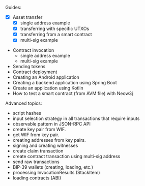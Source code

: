 Guides:

- [x] Asset transfer
  - [x] single address example
  - [x] transferring with specific UTXOs
  - [x] transferring from a smart contract
  - [x] multi-sig example
- Contract invocation 
  - single address example
  - multi-sig example
- Sending tokens
- Contract deployment
- Creating an Android application
- Creating a backend application using Spring Boot 
- Create an application using Kotlin
- How to test a smart contract (from AVM file) with Neow3j


Advanced topics:

- script hashes
- input selection strategy in all transactions that require inputs
- observable pattern in JSON-RPC API
- create key pair from WIF.
- get WIF from key pair.
- creating addresses from key pairs.
- signing and creating witnesses
- create claim transaction
- create contract transaction using multi-sig address
- send raw transactions
- BIP-39 wallets (creating, loading, etc.)
- processing InvocationResults (StackItem)
- loading contracts (ABI)